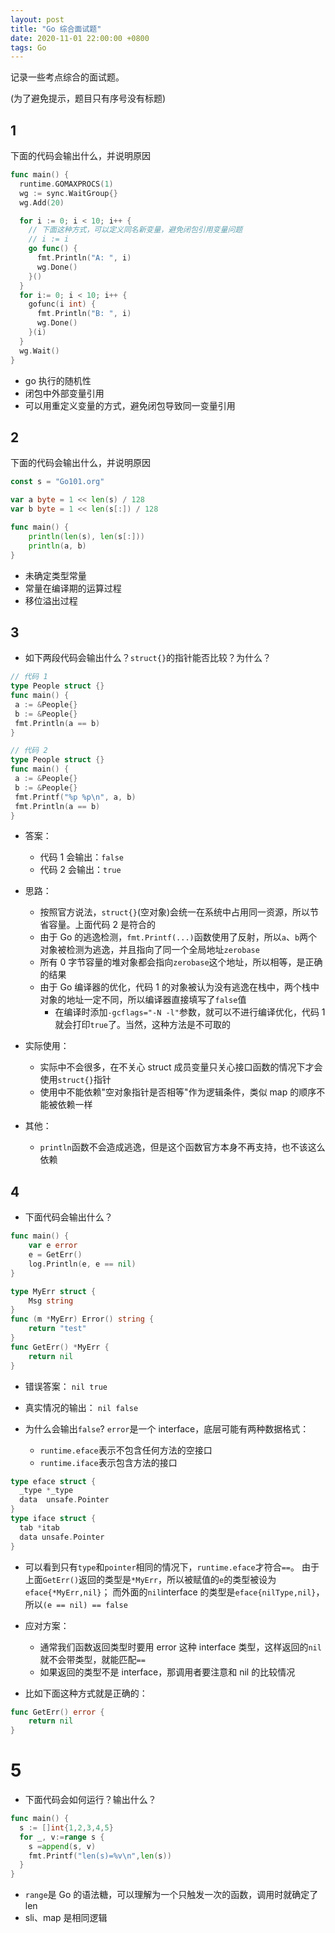```yaml
---
layout: post
title: "Go 综合面试题"
date: 2020-11-01 22:00:00 +0800
tags: Go
---
```


记录一些考点综合的面试题。

(为了避免提示，题目只有序号没有标题)

## 1

下面的代码会输出什么，并说明原因

```Go
func main() {
  runtime.GOMAXPROCS(1)
  wg := sync.WaitGroup{}
  wg.Add(20)

  for i := 0; i < 10; i++ {
    // 下面这种方式，可以定义同名新变量，避免闭包引用变量问题
    // i := i
    go func() {
      fmt.Println("A: ", i)
      wg.Done()
    }()
  }
  for i:= 0; i < 10; i++ {
    gofunc(i int) {
      fmt.Println("B: ", i)
      wg.Done()
    }(i)
  }
  wg.Wait()
}
```

- go 执行的随机性
- 闭包中外部变量引用
- 可以用重定义变量的方式，避免闭包导致同一变量引用

## 2

下面的代码会输出什么，并说明原因

```Go
const s = "Go101.org"

var a byte = 1 << len(s) / 128
var b byte = 1 << len(s[:]) / 128

func main() {
	println(len(s), len(s[:]))
	println(a, b)
}
```

- 未确定类型常量
- 常量在编译期的运算过程
- 移位溢出过程

## 3

- 如下两段代码会输出什么？`struct{}`的指针能否比较？为什么？

```Go
// 代码 1
type People struct {}
func main() {
 a := &People{}
 b := &People{}
 fmt.Println(a == b)
}
```

```Go
// 代码 2
type People struct {}
func main() {
 a := &People{}
 b := &People{}
 fmt.Printf("%p %p\n", a, b)
 fmt.Println(a == b)
}
```

- 答案：

  - 代码 1 会输出：`false`
  - 代码 2 会输出：`true`

- 思路：
  - 按照官方说法，`struct{}`(空对象)会统一在系统中占用同一资源，所以节省容量。上面代码 2 是符合的
  - 由于 Go 的逃逸检测，`fmt.Printf(...)`函数使用了反射，所以`a`、`b`两个对象被检测为逃逸，并且指向了同一个全局地址`zerobase`
  - 所有 0 字节容量的堆对象都会指向`zerobase`这个地址，所以相等，是正确的结果
  - 由于 Go 编译器的优化，代码 1 的对象被认为没有逃逸在栈中，两个栈中对象的地址一定不同，所以编译器直接填写了`false`值
    - 在编译时添加`-gcflags="-N -l"`参数，就可以不进行编译优化，代码 1 就会打印`true`了。当然，这种方法是不可取的
- 实际使用：
  - 实际中不会很多，在不关心 struct 成员变量只关心接口函数的情况下才会使用`struct{}`指针
  - 使用中不能依赖"空对象指针是否相等"作为逻辑条件，类似 map 的顺序不能被依赖一样
- 其他：
  - `println`函数不会造成逃逸，但是这个函数官方本身不再支持，也不该这么依赖

## 4

- 下面代码会输出什么？

```Go
func main() {
    var e error
    e = GetErr()
    log.Println(e, e == nil)
}

type MyErr struct {
    Msg string
}
func (m *MyErr) Error() string {
    return "test"
}
func GetErr() *MyErr {
    return nil
}
```

- 错误答案：
  `nil true`

- 真实情况的输出：
  `nil false`

- 为什么会输出`false`?
  `error`是一个 interface，底层可能有两种数据格式：
  - `runtime.eface`表示不包含任何方法的空接口
  - `runtime.iface`表示包含方法的接口

```Go
type eface struct {
  _type *_type
  data  unsafe.Pointer
}
type iface struct {
  tab *itab
  data unsafe.Pointer
}
```

- 可以看到只有`type`和`pointer`相同的情况下，`runtime.eface`才符合`==`。
  由于上面`GetErr()`返回的类型是`*MyErr`，所以被赋值的`e`的类型被设为`eface{*MyErr,nil}`；
  而外面的`nil`interface 的类型是`eface{nilType,nil}`，所以`(e == nil) == false`

- 应对方案：
  - 通常我们函数返回类型时要用 error 这种 interface 类型，这样返回的`nil`就不会带类型，就能匹配`==`
  - 如果返回的类型不是 interface，那调用者要注意和 nil 的比较情况
- 比如下面这种方式就是正确的：

```Go
func GetErr() error {
    return nil
}
```

# 5

- 下面代码会如何运行？输出什么？

```Go
func main() {
  s := []int{1,2,3,4,5}
  for _, v:=range s {
    s =append(s, v)
    fmt.Printf("len(s)=%v\n",len(s))
  }
}
```

- `range`是 Go 的语法糖，可以理解为一个只触发一次的函数，调用时就确定了 len
- sli、map 是相同逻辑
